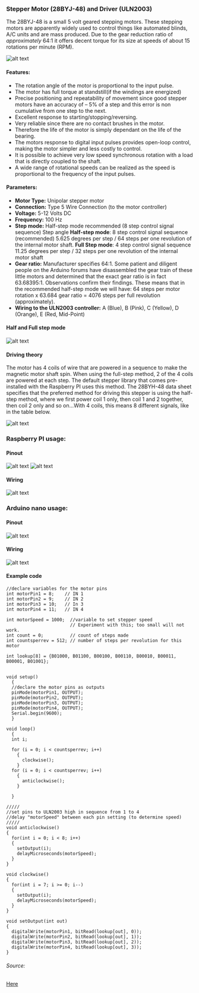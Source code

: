 ### Stepper Motor (28BYJ-48) and Driver (ULN2003)

The 28BYJ-48 is a small 5 volt geared stepping motors. These stepping motors are apparently widely used to control things like automated blinds, A/C units and are mass produced. Due to the gear reduction ratio of *approximately* 64:1 it offers decent torque for its size at speeds of about 15 rotations per minute (RPM).

![alt text](img/stepper2.jpg)
#### Features:

* The rotation angle of the motor is proportional to the input pulse.
* The motor has full torque at standstill(if the windings are energized)
* Precise positioning and repeatability of movement since good stepper motors have an accuracy of – 5% of a step and this error is non cumulative from one step to the next.
* Excellent response to starting/stopping/reversing.
* Very reliable since there are no contact brushes in the motor.
* Therefore the life of the motor is simply dependant on the life of the bearing.
* The motors response to digital input pulses provides open-loop control, making the motor simpler and less costly to control.
* It is possible to achieve very low speed synchronous rotation with a load that is directly coupled to the shaft.
* A wide range of rotational speeds can be realized as the speed is proportional to the frequency of the input pulses.

#### Parameters:

* **Motor Type:** Unipolar stepper motor
* **Connection:** Type	5 Wire Connection (to the motor controller)
* **Voltage:**	5-12 Volts DC
* **Frequency:**	100 Hz
* **Step mode:**	Half-step mode recommended (8 step control signal sequence)
Step angle	**Half-step mode**: 8 step control signal sequence (recommended) 5.625 degrees per step / 64 steps per one revolution of the internal motor shaft. **Full Step mode**: 4 step control signal sequence 11.25 degrees per step / 32 steps per one revolution of the internal motor shaft
* **Gear ratio:**	Manufacturer specifies 64:1. Some patient and diligent people on the Arduino forums have disassembled the gear train of these little motors and determined that the exact gear ratio is in fact 63.68395:1. Observations confirm their findings. These means that in the recommended half-step mode we will have: 64 steps per motor rotation x 63.684 gear ratio = 4076 steps per full revolution (approximately).
* **Wiring to the ULN2003 controller:**	A (Blue), B (Pink), C (Yellow), D (Orange), E (Red, Mid-Point)

#### Half and Full step mode

![alt text](img/stepper1.png)

#### Driving theory

The motor has 4 coils of wire that are powered in a sequence to make the magnetic motor shaft spin. When using the full-step method, 2 of the 4 coils are powered at each step. The default stepper library that comes pre-installed with the Raspberry PI uses this method. The 28BYH-48 data sheet specifies that the preferred method for driving this stepper is using the half-step method, where we first power coil 1 only, then coil 1 and 2 together, then coil 2 only and so on…With 4 coils, this means 8 different signals, like in the table below.

![alt text](img/stepper3.jpg)

### Raspberry PI usage:

#### Pinout

![alt text](img/pir2.jpg)
![alt text](img/stepper4.jpg)

#### Wiring

![alt text](img/stepper.png)

### Arduino nano usage:

#### Pinout

![alt text](img/arduino_pinout.png)

#### Wiring

![alt text](img/stepperardu.png)

#### Example code
```
//declare variables for the motor pins
int motorPin1 = 8;    // IN 1
int motorPin2 = 9;    // IN 2
int motorPin3 = 10;   // In 3
int motorPin4 = 11;   // IN 4

int motorSpeed = 1000;  //variable to set stepper speed
                        // Experiment with this; too small will not work.
int count = 0;          // count of steps made
int countsperrev = 512; // number of steps per revolution for this motor

int lookup[8] = {B01000, B01100, B00100, B00110, B00010, B00011, B00001, B01001};


void setup()
  {
  //declare the motor pins as outputs
  pinMode(motorPin1, OUTPUT);
  pinMode(motorPin2, OUTPUT);
  pinMode(motorPin3, OUTPUT);
  pinMode(motorPin4, OUTPUT);
  Serial.begin(9600);
  }

void loop()
  {
  int i;

  for (i = 0; i < countsperrev; i++)
    {
      clockwise();
    }
  for (i = 0; i < countsperrev; i++)
    {
      anticlockwise();
    }

  }

/////
//set pins to ULN2003 high in sequence from 1 to 4
//delay "motorSpeed" between each pin setting (to determine speed)
/////
void anticlockwise()
{
  for(int i = 0; i < 8; i++)
  {
    setOutput(i);
    delayMicroseconds(motorSpeed);
  }
}

void clockwise()
{
  for(int i = 7; i >= 0; i--)
  {
    setOutput(i);
    delayMicroseconds(motorSpeed);
  }
}

void setOutput(int out)
{
  digitalWrite(motorPin1, bitRead(lookup[out], 0));
  digitalWrite(motorPin2, bitRead(lookup[out], 1));
  digitalWrite(motorPin3, bitRead(lookup[out], 2));
  digitalWrite(motorPin4, bitRead(lookup[out], 3));
}
```   		
###### Source:
[Here](http://www.goodliffe.org.uk/arduino/steppermotor.php)
